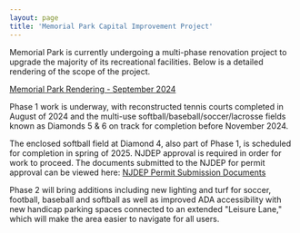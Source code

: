 ```yaml
---
layout: page
title: 'Memorial Park Capital Improvement Project'
---
```


Memorial Park is currently undergoing a multi-phase renovation project to upgrade the majority of its recreational facilities. Below is a detailed rendering of the scope of the project. 

[Memorial Park Rendering - September 2024](https://storage.googleapis.com/static.rutherford-nj.com/memorial-field/Memorial%20Park%20Rendering.pdf)

Phase 1 work is underway, with reconstructed tennis courts completed in August of 2024 and the multi-use softball/baseball/soccer/lacrosse fields known as Diamonds 5 & 6 on track for completion before November 2024. 

The enclosed softball field at Diamond 4, also part of Phase 1, is scheduled for completion in spring of 2025. NJDEP approval is required in order for work to proceed. The documents submitted to the NJDEP for permit approval can be viewed here: [NJDEP Permit Submission Documents](./NJDEP-permit-submission/)

Phase 2 will bring additions including new lighting and turf for soccer, football, baseball and softball as well as improved ADA accessibility with new handicap parking spaces connected to an extended "Leisure Lane," which will make the area easier to navigate for all users. 




